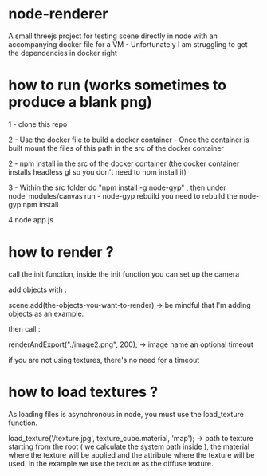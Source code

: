 # node-renderer
A small threejs project for testing scene directly in node with an accompanying docker file for a VM - Unfortunately I am struggling to get the dependencies in docker right

# how to run (works sometimes to produce a blank png)

1 - clone this repo

2 - Use the docker file to build a docker container - Once the container is built mount the files of this path in the src of the 
docker container

2 - npm install in the src of the docker container (the docker container installs headless gl so you don't need to npm install it)

3 - Within the src folder do "npm install -g node-gyp" , then under node_modules/canvas run - node-gyp rebuild you need to 
rebuild the node-gyp npm install

4 node app.js

# how to render ? 

call the init function, inside the init function you can set up the camera

add objects with : 

scene.add(the-objects-you-want-to-render) -> be mindful that I'm adding objects as an example.

then call :

renderAndExport("./image2.png", 200); -> image name an optional timeout

if you are not using textures, there's no need for a timeout

# how to load textures ? 

As loading files is asynchronous in node, you must use the load_texture function.

load_texture('/texture.jpg', texture_cube.material, 'map'); -> path to texture starting from the root ( we calculate the system path inside ), the material where the texture will be applied and the attribute where the texture will be used. In the example we use the texture as the diffuse texture.



